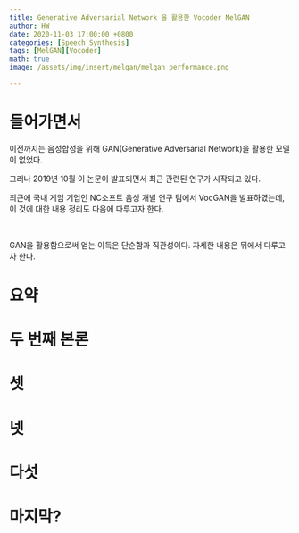 ```yaml
---
title: Generative Adversarial Network 을 활용한 Vocoder MelGAN
author: HW
date: 2020-11-03 17:00:00 +0800
categories: [Speech Synthesis]
tags: [MelGAN][Vocoder]
math: true
image: /assets/img/insert/melgan/melgan_performance.png

---
```




# **들어가면서**

이전까지는 음성합성을 위해 GAN(Generative Adversarial Network)을 활용한 모델이 없었다.<br/>

그러나 2019년 10월 이 논문이 발표되면서 최근 관련된 연구가 시작되고 있다.<br/>

최근에 국내 게임 기업인 NC소프트 음성 개발 연구 팀에서 VocGAN을 발표하였는데, 이 것에 대한 내용 정리도 다음에 다루고자 한다.<br/>

<br/>

GAN을 활용함으로써 얻는 이득은 단순함과 직관성이다. 자세한 내용은 뒤에서 다루고자 한다.



# 요약





# 두 번째 본론





# 셋





# 넷





# 다섯





# 마지막?

